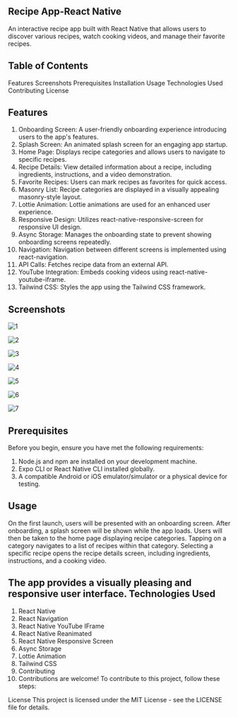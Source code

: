Recipe App-React Native
-------------------------------------

An interactive recipe app built with React Native that allows users to discover various recipes, watch cooking videos, and manage their favorite recipes.

Table of Contents
-------------------------------
Features
Screenshots
Prerequisites
Installation
Usage
Technologies Used
Contributing
License

Features
----------------------------
1. Onboarding Screen: A user-friendly onboarding experience introducing users to the app's features.
2. Splash Screen: An animated splash screen for an engaging app startup.
3. Home Page: Displays recipe categories and allows users to navigate to specific recipes.
4. Recipe Details: View detailed information about a recipe, including ingredients, instructions, and a video demonstration.
5. Favorite Recipes: Users can mark recipes as favorites for quick access.
6. Masonry List: Recipe categories are displayed in a visually appealing masonry-style layout.
7. Lottie Animation: Lottie animations are used for an enhanced user experience.
8. Responsive Design: Utilizes react-native-responsive-screen for responsive UI design.
9. Async Storage: Manages the onboarding state to prevent showing onboarding screens repeatedly.
10. Navigation: Navigation between different screens is implemented using react-navigation.
11. API Calls: Fetches recipe data from an external API.
12. YouTube Integration: Embeds cooking videos using react-native-youtube-iframe.
13. Tailwind CSS: Styles the app using the Tailwind CSS framework.

Screenshots
---------------

![1](https://github.com/SonuYadav12/RecipeApp-ReactNative/assets/101589973/3d4ef17b-dc24-4ce2-aff9-3b94805685b9)

![2](https://github.com/SonuYadav12/RecipeApp-ReactNative/assets/101589973/bfd961da-1cb3-4647-9672-bc410f587e05)

![3](https://github.com/SonuYadav12/RecipeApp-ReactNative/assets/101589973/5bfb204e-21c2-4bc5-901d-3ee6767b5b7c)

![4](https://github.com/SonuYadav12/RecipeApp-ReactNative/assets/101589973/e6df232c-221f-4b13-98aa-429a25595ac8)

![5](https://github.com/SonuYadav12/RecipeApp-ReactNative/assets/101589973/a41d9ec5-5dde-4ce5-bbff-e42197bde771)

![6](https://github.com/SonuYadav12/RecipeApp-ReactNative/assets/101589973/b96e38f2-2e7b-44c2-9eb7-c44a8e0f8ed7)

![7](https://github.com/SonuYadav12/RecipeApp-ReactNative/assets/101589973/94f404c7-8ed3-41c9-9d67-e2ad26e7150d)


Prerequisites
--------------------
Before you begin, ensure you have met the following requirements:
1. Node.js and npm are installed on your development machine.
2. Expo CLI or React Native CLI installed globally.
3. A compatible Android or iOS emulator/simulator or a physical device for testing.

Usage
----------------
On the first launch, users will be presented with an onboarding screen.
After onboarding, a splash screen will be shown while the app loads.
Users will then be taken to the home page displaying recipe categories.
Tapping on a category navigates to a list of recipes within that category.
Selecting a specific recipe opens the recipe details screen, including ingredients, instructions, and a cooking video.

The app provides a visually pleasing and responsive user interface.
Technologies Used
------------------
1. React Native
2. React Navigation
3. React Native YouTube IFrame
4. React Native Reanimated
5. React Native Responsive Screen
6. Async Storage
7. Lottie Animation
8. Tailwind CSS
9. Contributing
10. Contributions are welcome! To contribute to this project, follow these steps:

License
This project is licensed under the MIT License - see the LICENSE file for details.
